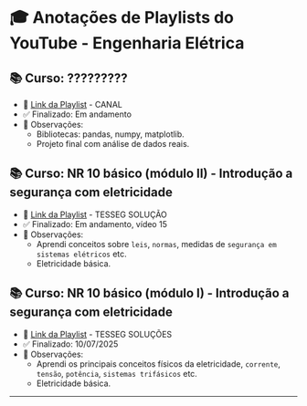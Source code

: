 # 🎓 Anotações de Playlists do YouTube - Engenharia Elétrica

## 📚 Curso: ?????????
- 📌 [Link da Playlist](https://youtube.com/playlist?list=OUTRO_EXEMPLO) - CANAL
- ✅ Finalizado: Em andamento
- 📝 Observações:
  - Bibliotecas: pandas, numpy, matplotlib.
  - Projeto final com análise de dados reais.

## 📚 Curso: NR 10 básico (módulo II) - Introdução a segurança com eletricidade
- 📌 [Link da Playlist](https://www.youtube.com/playlist?list=PLVEIkvvXCdnFLOs0itzEwgHj2I4WHenTr) - TESSEG SOLUÇÃO
- ✅ Finalizado: Em andamento, vídeo 15
- 📝 Observações:
    - Aprendi conceitos sobre `leis`, `normas`, medidas de `segurança em sistemas elétricos` etc.
    - Eletricidade básica.
    
## 📚 Curso: NR 10 básico (módulo I) - Introdução a segurança com eletricidade
- 📌 [Link da Playlist](https://www.youtube.com/playlist?list=PLbEOwbQR9lqzK14I7OOeREEIE4k6rjgIj) - TESSEG SOLUÇÕES
- ✅ Finalizado: 10/07/2025
- 📝 Observações:
  - Aprendi os principais conceitos físicos da eletricidade, `corrente`, `tensão`, `potência`, `sistemas trifásicos` etc.
  - Eletricidade básica.
---


